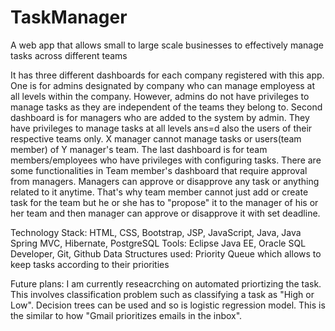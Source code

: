 # TaskManager
A web app that allows small to large scale businesses to effectively manage tasks across different teams

It has three different dashboards for each company registered with this app. One is for admins designated by company who can manage employess at all levels within the company. However, admins do not have privileges to manage tasks as they are independent of the teams they belong to. Second dashboard is for managers who are added to the system by admin. They have privileges to manage tasks at all levels ans=d also the users of their respective teams only. X manager cannot manage tasks or users(team member) of Y manager's team. The last dashboard is for team members/employees who have privileges with configuring tasks. There are some functionalities in Team member's dashboard that require approval from managers. Managers can approve or disapprove any task or anything related to it anytime. That's why team member cannot just add or create task for the team but he or she has to "propose" it to the manager of his or her team and then manager can approve or disapprove it with set deadline.


Technology Stack: HTML, CSS, Bootstrap, JSP, JavaScript, Java, Java Spring MVC, Hibernate, PostgreSQL
Tools: Eclipse Java EE, Oracle SQL Developer, Git, Github
Data Structures used: Priority Queue which allows to keep tasks according to their priorities

Future plans: I am currently reseacrching on automated priortizing the task. This involves classification problem such as classifying a task as "High or Low". Decision trees can be used and so is logistic regression model. This is the similar to how "Gmail prioritizes emails in the inbox". 
